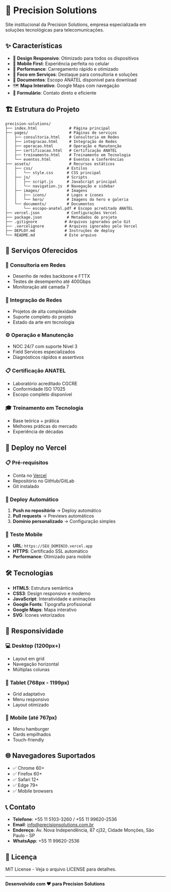 # 🚀 Precision Solutions

Site institucional da Precision Solutions, empresa especializada em soluções tecnológicas para telecomunicações.

## ✨ Características

- 🎨 **Design Responsivo**: Otimizado para todos os dispositivos
- 📱 **Mobile First**: Experiência perfeita no celular
- 🚀 **Performance**: Carregamento rápido e otimizado
- 🎯 **Foco em Serviços**: Destaque para consultoria e soluções
- 📄 **Documentos**: Escopo ANATEL disponível para download
- 🗺️ **Mapa Interativo**: Google Maps com navegação
- 📧 **Formulário**: Contato direto e eficiente

## 🏗️ Estrutura do Projeto

```
precision-solutions/
├── index.html              # Página principal
├── pages/                  # Páginas de serviços
│   ├── consultoria.html    # Consultoria em Redes
│   ├── integracao.html     # Integração de Redes
│   ├── operacao.html       # Operação e Manutenção
│   ├── certificacao.html   # Certificação ANATEL
│   ├── treinamento.html    # Treinamento em Tecnologia
│   └── eventos.html        # Eventos e Conferências
├── assets/                 # Recursos estáticos
│   ├── css/               # Estilos
│   │   └── style.css      # CSS principal
│   ├── js/                # Scripts
│   │   ├── script.js      # JavaScript principal
│   │   └── navigation.js  # Navegação e sidebar
│   ├── images/            # Imagens
│   │   ├── icons/         # Logos e ícones
│   │   └── hero/          # Imagens do hero e galeria
│   └── documents/         # Documentos
│       └── escopo-anatel.pdf # Escopo acreditado ANATEL
├── vercel.json            # Configurações Vercel
├── package.json           # Metadados do projeto
├── .gitignore            # Arquivos ignorados pelo Git
├── .vercelignore         # Arquivos ignorados pelo Vercel
├── DEPLOY.md             # Instruções de deploy
└── README.md             # Este arquivo
```

## 🎯 Serviços Oferecidos

### 🔧 **Consultoria em Redes**
- Desenho de redes backbone e FTTX
- Testes de desempenho até 400Gbps
- Monitoração até camada 7

### 🔗 **Integração de Redes**
- Projetos de alta complexidade
- Suporte completo do projeto
- Estado da arte em tecnologia

### ⚙️ **Operação e Manutenção**
- NOC 24/7 com suporte Nível 3
- Field Services especializados
- Diagnósticos rápidos e assertivos

### 📋 **Certificação ANATEL**
- Laboratório acreditado CGCRE
- Conformidade ISO 17025
- Escopo completo disponível

### 🎓 **Treinamento em Tecnologia**
- Base teórica + prática
- Melhores práticas do mercado
- Experiência de décadas

## 🚀 Deploy no Vercel

### 📋 Pré-requisitos
- Conta no [Vercel](https://vercel.com)
- Repositório no GitHub/GitLab
- Git instalado

### 🔧 Deploy Automático
1. **Push no repositório** → Deploy automático
2. **Pull requests** → Previews automáticos
3. **Domínio personalizado** → Configuração simples

### 📱 Teste Mobile
- **URL**: `https://SEU_DOMINIO.vercel.app`
- **HTTPS**: Certificado SSL automático
- **Performance**: Otimizado para mobile

## 🛠️ Tecnologias

- **HTML5**: Estrutura semântica
- **CSS3**: Design responsivo e moderno
- **JavaScript**: Interatividade e animações
- **Google Fonts**: Tipografia profissional
- **Google Maps**: Mapa interativo
- **SVG**: Ícones vetorizados

## 📱 Responsividade

### 💻 **Desktop** (1200px+)
- Layout em grid
- Navegação horizontal
- Múltiplas colunas

### 📱 **Tablet** (768px - 1199px)
- Grid adaptativo
- Menu responsivo
- Layout otimizado

### 📱 **Mobile** (até 767px)
- Menu hamburger
- Cards empilhados
- Touch-friendly

## 🌐 Navegadores Suportados

- ✅ Chrome 60+
- ✅ Firefox 60+
- ✅ Safari 12+
- ✅ Edge 79+
- ✅ Mobile browsers

## 📞 Contato

- **Telefone**: +55 11 5103-3260 / +55 11 99620-2536
- **Email**: info@precisionsolutions.com.br
- **Endereço**: Av. Nova Independência, 87 cj32, Cidade Monções, São Paulo - SP
- **WhatsApp**: +55 11 99620-2536

## 📄 Licença

MIT License - Veja o arquivo LICENSE para detalhes.

---

**Desenvolvido com ❤️ para Precision Solutions**